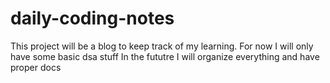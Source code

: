 # daily-coding-notes
This project will be a blog to keep track of my learning. For now I will only have some basic dsa stuff
In the fututre I will organize everything and have proper docs
